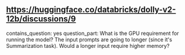 ## https://huggingface.co/databricks/dolly-v2-12b/discussions/9

contains_question: yes
question_part: What is the GPU requirement for running the model? The input prompts are going to longer (since it's Summarization task). Would a longer input require higher memory?